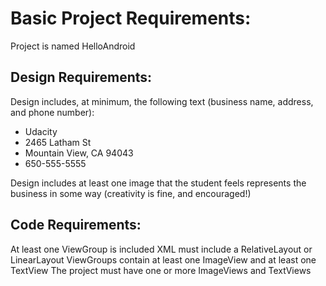 # Basic Project Requirements:

Project is named HelloAndroid

## Design Requirements:
Design includes, at minimum, the following text (business name, address, and phone number):

* Udacity
* 2465 Latham St
* Mountain View, CA 94043
* 650-555-5555

Design includes at least one image that the student feels represents the business in some way (creativity is fine, and encouraged!)

## Code Requirements:
At least one ViewGroup is included
XML must include a RelativeLayout or LinearLayout
ViewGroups contain at least one ImageView and at least one TextView
The project must have one or more ImageViews and TextViews
